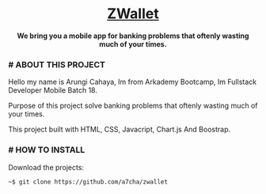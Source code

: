 <h1 align="center">
	<a href="https://e-money-zwallet.netlify.app/">
		ZWallet
	</a>
</h1>

<p align="center">
 <strong>We bring you a mobile app for banking problems that oftenly wasting much of your times.</strong>
</p>


### # ABOUT THIS PROJECT
Hello my name is Arungi Cahaya, Im from Arkademy Bootcamp, Im Fullstack Developer Mobile Batch 18.

Purpose of this project solve banking problems that oftenly wasting much of your times.

This project built with HTML, CSS, Javacript, Chart.js And Boostrap.

### # HOW TO INSTALL
Download the projects: 
```
~$ git clone https://github.com/a7cha/zwallet
